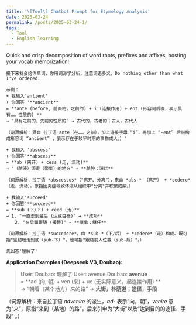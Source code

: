 ```yaml
---
title: '\[Tool\] Chatbot Prompt for Etymology Analysis'
date: 2025-03-24
permalink: /posts/2025-03-24-1/
tags:
  - Tool
  - English learning
---
```

Quick and crisp decomposition of word roots, prefixes and affixes, bosting your vocab memorization!

``` prompt
接下来我会给你单词，你用词源学分析，注意词语多义，Do nothing other than what I've ordered. 

示例：
+ 我输入'antient'
+ 你回答 '**ancient**  
= **ante (before, 前面的，之前的) + i (连接作用) + ent (形容词后缀，表示具有…… 性质的) **
→ “具有之前的、先前的性质的” → 古代的，古老的；古人，古代人

（词源解析：源自 拉丁语 ante（在…… 之前），加上连接字母 “i”，再加上 “-ent” 后缀构成形容词 “ancient” ，表示存在于较早时期的事物或人。）'

+ 我输入 'abscess'
+ 你回答‘**abscess**  
= **ab (离开) + cess (走, 流动)**  
→ "（脓液）流走（聚集）的地方" → **脓肿；溃烂**  

（词源解析：拉丁语 *abscessus*（"离开、分离"），来自 *abs-* （离开） + *cedere* （走、流动）。原指因炎症导致体液从组织中"分离"并积聚成脓。）

+ 我输入'succeed'
+ 你回答'**succeed**  
= **sub (下/下) + ceed (走)**  
→ 1. "一直走到最后 (达成目标)" → **成功**  
　　2. "在后面跟随 (接替)" → **继承；继任**  

（词源解析：拉丁语 *succedere*，由 *sub-*（下/后） + *cedere*（走）构成。既可指"坚韧地走到底（sub-下）"，也可指"跟随前人位置（sub-后）"。）

先回答'理解了'
```
**Application Examples (Deepseek V3, Doubao):**
> User: <prompt>
> Doubao: 理解了
> User: avenue
> Doubao: **avenue**  
= **ad (向, 朝) + ven (来) + ue (无实际意义，起连接作用) **  
→ “朝着（某个地方）来的路” → **大街，林荫道；途径，手段**  

（词源解析：来自拉丁语 *advenire* 的派生，*ad-* 表示“向，朝”，*venire* 意为“来”，原指“来到（某地）的路”，后来引申为“大街”以及“达到目的的途径、手段” 。） 
